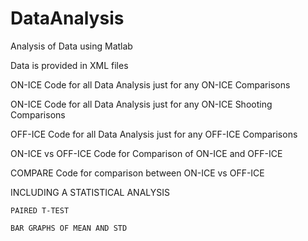 # DataAnalysis
Analysis of Data using Matlab

Data is provided in XML files

ON-ICE Code for all Data Analysis just for any ON-ICE Comparisons

ON-ICE Code for all Data Analysis just for any ON-ICE Shooting Comparisons

OFF-ICE Code for all Data Analysis just for any OFF-ICE Comparisons

ON-ICE vs OFF-ICE Code for Comparison of ON-ICE and OFF-ICE


COMPARE Code for comparison between ON-ICE vs OFF-ICE 

  INCLUDING A STATISTICAL ANALYSIS
  
    PAIRED T-TEST
    
    BAR GRAPHS OF MEAN AND STD
    
